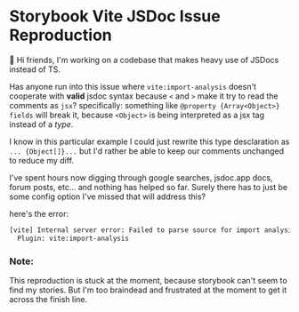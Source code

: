 # Storybook Vite JSDoc Issue Reproduction

:wave: Hi friends, I'm working on a codebase that makes heavy use of JSDocs instead of TS.

Has anyone run into this issue where `vite:import-analysis` doesn't cooperate with **valid** jsdoc syntax because `<` and `>` make it try to read the comments as `jsx`? 
specifically: something like `@property {Array<Object>} fields` will break it, because `<Object>` is being interpreted as a jsx tag instead of a *type*.

I know in this particular example I could just rewrite this type desclaration as `... {Object[]}...` but I'd rather be able to keep our comments unchanged to reduce my diff.

I've spent hours now digging through google searches, jsdoc.app docs, forum posts, etc... and nothing has helped so far. Surely there has to just be some config option I've missed that will address this?

here's the error:
```bash
[vite] Internal server error: Failed to parse source for import analysis because the content contains invalid JS syntax. If you are using JSX, make sure to name the file with the .jsx or .tsx extension.
  Plugin: vite:import-analysis
```

### Note:
This reproduction is stuck at the moment, because storybook can't seem to find my stories. But I'm too braindead and frustrated at the moment to get it across the finish line.